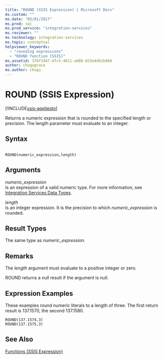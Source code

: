 ```yaml
---
title: "ROUND (SSIS Expression) | Microsoft Docs"
ms.custom: ""
ms.date: "03/01/2017"
ms.prod: sql
ms.prod_service: "integration-services"
ms.reviewer: ""
ms.technology: integration-services
ms.topic: conceptual
helpviewer_keywords: 
  - "rounding expressions"
  - "ROUND function [SSIS]"
ms.assetid: 376f1947-4fc5-4611-ad86-823e4db1b468
author: chugugrace
ms.author: chugu
---
```

# ROUND (SSIS Expression)

[!INCLUDE[ssis-appliesto](../../includes/ssis-appliesto-ssvrpluslinux-asdb-asdw-xxx.md)]


  Returns a numeric expression that is rounded to the specified length or precision. The length parameter must evaluate to an integer.  
  
## Syntax  
  
```  
  
ROUND(numeric_expression,length)  
```  
  
## Arguments  
 *numeric_expression*  
 Is an expression of a valid numeric type. For more information, see [Integration Services Data Types](../../integration-services/data-flow/integration-services-data-types.md).  
  
 *length*  
 Is an integer expression. It is the precision to which *numeric_expression* is rounded.  
  
## Result Types  
 The same type as *numeric*_*expression.*  
  
## Remarks  
 The *length* argument must evaluate to a positive integer or zero.  
  
 ROUND returns a null result if the argument is null.  
  
## Expression Examples  
 These examples round numeric literals to a length of three. The first return result is 137.1570, the second 137.1580.  
  
```  
ROUND(137.1574,3)  
ROUND(137.1575,3)  
```  
  
## See Also  
 [Functions &#40;SSIS Expression&#41;](../../integration-services/expressions/functions-ssis-expression.md)  
  
  
